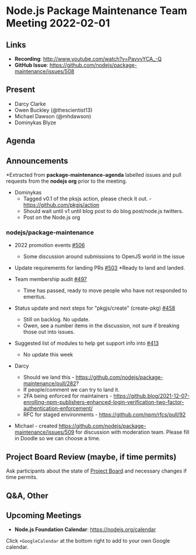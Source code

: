 # Node.js  Package Maintenance Team Meeting 2022-02-01

## Links

* **Recording**:  <http://www.youtube.com/watch?v=PavvvYCA_-Q>
* **GitHub Issue**: <https://github.com/nodejs/package-maintenance/issues/508>

## Present

* Darcy Clarke
* Owen Buckley (@thescientist13)
* Michael Dawson (@mhdawson)
* Dominykas Blyze

## Agenda

## Announcements

*Extracted from **package-maintenance-agenda** labelled issues and pull requests from the **nodejs org** prior to the meeting.

* Dominykas
  * Tagged v0.1 of the pksjs action, please check it out. - <https://github.com/pkgjs/action>
  * Should wait until v1 until blog post to do blog post/node.js twitters.
  * Post on the Node.js org

### nodejs/package-maintenance

* 2022 promotion events [#506](https://github.com/nodejs/package-maintenance/issues/506)
  * Some discussion around submissions to OpenJS world in the issue

* Update requirements for landing PRs [#503](https://github.com/nodejs/package-maintenance/pull/503)
  *Ready to land and landed.

* Team membership audit [#497](https://github.com/nodejs/package-maintenance/issues/497)
  * Time has passed, ready to move people who have not responded to emeritus.

* Status update and next steps for "pkgjs/create" (create-pkg) [#458](https://github.com/nodejs/package-maintenance/issues/458)
  * Still on backlog. No update.
  * Owen, see a number items in the discussion, not sure if breaking those out into issues.

* Suggested list of modules to help get support info into [#413](https://github.com/nodejs/package-maintenance/issues/413)
  * No update this week

* Darcy
  * Should we land this - <https://github.com/nodejs/package-maintenance/pull/282>?
  * If people/comment we can try to land it.
  * 2FA being enforced for maintainers - <https://github.blog/2021-12-07-enrolling-npm-publishers-enhanced-login-verification-two-factor-authentication-enforcement/>
  * RFC for staged environments - <https://github.com/npm/rfcs/pull/92>

* Michael - created <https://github.com/nodejs/package-maintenance/issues/509> for discussion
  with moderation team. Please fill in Doodle so we can choose a time.

## Project Board Review (maybe, if time permits)

Ask participants about the state of [Project Board](https://github.com/nodejs/package-maintenance/projects/1) and necessary changes if time permits.

## Q&A, Other

## Upcoming Meetings

* **Node.js Foundation Calendar**: <https://nodejs.org/calendar>

Click `+GoogleCalendar` at the bottom right to add to your own Google calendar.
